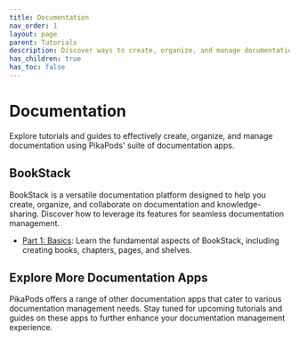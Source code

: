 ```yaml
---
title: Documentation
nav_order: 1
layout: page
parent: Tutorials
description: Discover ways to create, organize, and manage documentation using PikaPods' documentation platform, including the BookStack app.
has_children: true
has_toc: false
---
```


# Documentation

Explore tutorials and guides to effectively create, organize, and manage documentation using PikaPods' suite of documentation apps.

## BookStack

BookStack is a versatile documentation platform designed to help you create, organize, and collaborate on documentation and knowledge-sharing. Discover how to leverage its features for seamless documentation management.

- [Part 1: Basics](bookstack-1-basics): Learn the fundamental aspects of BookStack, including creating books, chapters, pages, and shelves.

## Explore More Documentation Apps

PikaPods offers a range of other documentation apps that cater to various documentation management needs. Stay tuned for upcoming tutorials and guides on these apps to further enhance your documentation management experience.
